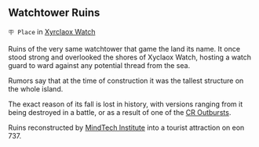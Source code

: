 ## Watchtower Ruins

`🪧 Place` in [Xyrclaox Watch](<https://zeithalt.github.io/r/xyrclaox_watch.html>)

Ruins of the very same watchtower that game the land its name. It once stood strong and overlooked the shores of Xyclaox Watch, hosting a watch guard to ward against any potential thread from the sea.

Rumors say that at the time of construction it was the tallest structure on the whole island.

The exact reason of its fall is lost in history, with versions ranging from it being destroyed in a battle, or as a result of one of the [CR Outbursts](<https://zeithalt.github.io/r/cr_fallout.html>).

Ruins reconstructed by [MindTech Institute](<https://zeithalt.github.io/r/mindtech_institute.html>) into a tourist attraction on eon 737.

<!---
keywords:  mt, xyrclaox watch
aliases: 
-->